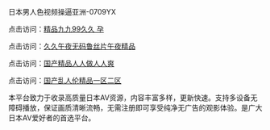 日本男人色视频操逼亚洲-0709YX

点击访问：<a href="https://heiliaoow5kzm.pages.dev">精品九九99久久 孕</a>

点击访问：<a href="https://heiliao2dmwwy.pages.dev">久久午夜无码鲁丝片午夜精品</a>

点击访问：<a href="https://heiliaoll4qsx.pages.dev">国产精品人人做人人爽</a>

点击访问：<a href="https://heiliaowzu4ur.pages.dev">国产乱人伦精品一区二区</a>

本平台致力于收录高质量日本AV资源，内容丰富多样，更新快速。支持多设备无障碍播放，保证画质清晰流畅，无需注册即可享受纯净无广告的观影体验。是广大日本AV爱好者的首选平台。

<span style="display:none;">[Canonical link](https://github.com/bon20250709/so66 ）</span>
